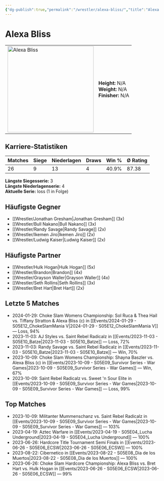 ```yaml
---
{"dg-publish":true,"permalink":"/wrestler/alexa-bliss/","title":"Alexa Bliss","tags":["wrestler"],"noteIcon":""}
---
```



# Alexa Bliss

<table>
        <tr>
        <td><img src="https://github.com/CptSpaulding1980/choke-slam-wrestling/releases/download/images/Alexa_Bliss.png" width="280" alt="Alexa Bliss"></td>
        <td>
        <b>Height:</b> N/A<br>
        <b>Weight:</b> N/A<br>
        <b>Finisher:</b> N/A<br>
        </td>
        </tr>
        </table>
        

## Karriere-Statistiken

| Matches | Siege | Niederlagen | Draws | Win % | Ø Rating |
|---------|-------|-------------|-------|-------|-----------|
| 26 | 9 | 13 | 4 | 40.9% | 87.38 |

**Längste Siegesserie:** 3<br>**Längste Niederlagenserie:** 4<br>**Aktuelle Serie:** loss (1 in Folge)


## Häufigste Gegner
- [[Wrestler/Jonathan Gresham\|Jonathan Gresham]] (3x)
- [[Wrestler/Bull Nakano\|Bull Nakano]] (3x)
- [[Wrestler/Randy Savage\|Randy Savage]] (2x)
- [[Wrestler/Ikemen Jiro\|Ikemen Jiro]] (2x)
- [[Wrestler/Ludwig Kaiser\|Ludwig Kaiser]] (2x)

## Häufigste Partner
- [[Wrestler/Hulk Hogan\|Hulk Hogan]] (5x)
- [[Wrestler/Brandon\|Brandon]] (4x)
- [[Wrestler/Grayson Waller\|Grayson Waller]] (4x)
- [[Wrestler/Seth Rollins\|Seth Rollins]] (3x)
- [[Wrestler/Bret Hart\|Bret Hart]] (2x)

## Letzte 5 Matches
- 2024-01-29: Choke Slam Womens Championship: Sol Ruca & Thea Hail vs. Tiffany Stratton & Alexa Bliss (c) in [[Events/2024-01-29 - S05E12_ChokeSlamMania V\|2024-01-29 - S05E12_ChokeSlamMania V]] — Loss, 94%
- 2023-11-03: AJ Styles vs. Saint Rebel Radicalz in [[Events/2023-11-03 - S05E10_Batze\|2023-11-03 - S05E10_Batze]] — Loss, 72%
- 2023-11-03: Randy Savage vs. Saint Rebel Radicalz in [[Events/2023-11-03 - S05E10_Batze\|2023-11-03 - S05E10_Batze]] — Win, 70%
- 2023-10-09: Choke Slam Womens Championship: Shayna Baszler vs. Alexa Bliss (c) in [[Events/2023-10-09 - S05E09_Survivor Series - War Games\|2023-10-09 - S05E09_Survivor Series - War Games]] — Win, 67%
- 2023-10-09: Saint Rebel Radicalz vs. Sweet 'n Sour Elite in [[Events/2023-10-09 - S05E09_Survivor Series - War Games\|2023-10-09 - S05E09_Survivor Series - War Games]] — Loss, 99%

## Top Matches
- 2023-10-09: Militanter Mummenschanz vs. Saint Rebel Radicalz in [[Events/2023-10-09 - S05E09_Survivor Series - War Games\|2023-10-09 - S05E09_Survivor Series - War Games]] — 103%
- 2023-04-19: Aztec Warfare in [[Events/2023-04-19 - S05E04_Lucha Underground\|2023-04-19 - S05E04_Lucha Underground]] — 100%
- 2023-06-26: Hardcore Title Tournament Semi Finals in [[Events/2023-06-26 - S05E06_ECSW\|2023-06-26 - S05E06_ECSW]] — 100%
- 2023-08-22: Cibernetico in [[Events/2023-08-22 - S05E08_Dia de los Muertos\|2023-08-22 - S05E08_Dia de los Muertos]] — 100%
- 2023-06-26: Choke Slam Hardcore Championship: Alexa Bliss vs. Bret Hart vs. Hulk Hogan in [[Events/2023-06-26 - S05E06_ECSW\|2023-06-26 - S05E06_ECSW]] — 99%
